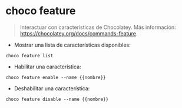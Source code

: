 # choco feature

> Interactuar con características de Chocolatey.
> Más información: <https://chocolatey.org/docs/commands-feature>.

- Mostrar una lista de características disponibles:

`choco feature list`

- Habilitar una característica:

`choco feature enable --name {{nombre}}`

- Deshabilitar una característica:

`choco feature disable --name {{nombre}}`
